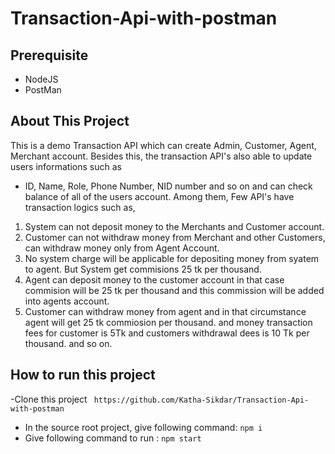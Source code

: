# Transaction-Api-with-postman

## Prerequisite
- NodeJS
- PostMan

## About This Project

This is a demo Transaction API which can create Admin, Customer, Agent, Merchant account. Besides this, the transaction API's also able to update users informations such as 
- ID, Name, Role, Phone Number, NID number and so on and can check balance of all of the users account.
Among them, Few API's have transaction logics such as,
1. System can not deposit money to the Merchants and Customer account.
2. Customer can not withdraw money from Merchant and other Customers, can withdraw money only from Agent Account.
3. No system charge will be applicable for depositing money from syatem to agent. But System get commisions 25 tk per thousand.
4. Agent can deposit money to the customer account in that case commision will be 25 tk per thousand and this commission will be added into agents account.
5. Customer can withdraw money from agent and in that circumstance agent will get 25 tk commiosion per thousand. and money transaction fees for customer is 5Tk and customers withdrawal dees is 10 Tk per thousand. and so on.


## How to run this project
-Clone this project
``` https://github.com/Katha-Sikdar/Transaction-Api-with-postman```
- In the source root project, give following command:
  ``` npm i ```
- Give following command to run :
   ```npm start ```

